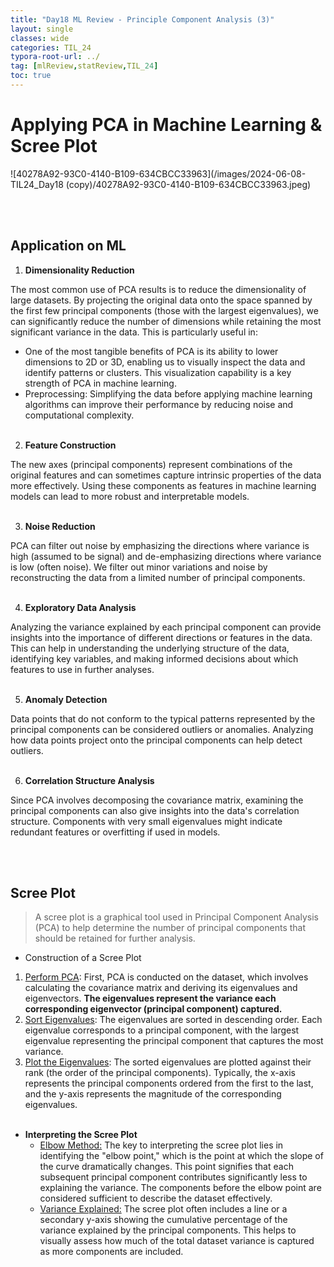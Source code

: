 ```yaml
---
title: "Day18 ML Review - Principle Component Analysis (3)"
layout: single
classes: wide
categories: TIL_24
typora-root-url: ../
tag: [mlReview,statReview,TIL_24]
toc: true 
---
```


# Applying PCA in Machine Learning & Scree Plot

![40278A92-93C0-4140-B109-634CBCC33963](/images/2024-06-08-TIL24_Day18 (copy)/40278A92-93C0-4140-B109-634CBCC33963.jpeg)



<br><br>

## Application on ML

1) **Dimensionality Reduction**

The most common use of PCA results is to reduce the dimensionality of large datasets. By projecting the original data onto the space spanned by the first few principal components (those with the largest eigenvalues), we can significantly reduce the number of dimensions while retaining the most significant variance in the data. This is particularly useful in:

- One of the most tangible benefits of PCA is its ability to lower dimensions to 2D or 3D, enabling us to visually inspect the data and identify patterns or clusters. This visualization capability is a key strength of PCA in machine learning.
- Preprocessing: Simplifying the data before applying machine learning algorithms can improve their performance by reducing noise and computational complexity.<br><br>

2) **Feature Construction**

The new axes (principal components) represent combinations of the original features and can sometimes capture intrinsic properties of the data more effectively. Using these components as features in machine learning models can lead to more robust and interpretable models.<br><br>

3) **Noise Reduction**

PCA can filter out noise by emphasizing the directions where variance is high (assumed to be signal) and de-emphasizing directions where variance is low (often noise). We filter out minor variations and noise by reconstructing the data from a limited number of principal components. <br><br>

4) **Exploratory Data Analysis**

Analyzing the variance explained by each principal component can provide insights into the importance of different directions or features in the data. This can help in understanding the underlying structure of the data, identifying key variables, and making informed decisions about which features to use in further analyses. <br><br>

5) **Anomaly Detection**

Data points that do not conform to the typical patterns represented by the principal components can be considered outliers or anomalies. Analyzing how data points project onto the principal components can help detect outliers. <br><br>

6) **Correlation Structure Analysis**

Since PCA involves decomposing the covariance matrix, examining the principal components can also give insights into the data's correlation structure. Components with very small eigenvalues might indicate redundant features or overfitting if used in models. 

<br><br>

## **Scree Plot**

>  A scree plot is a graphical tool used in Principal Component Analysis (PCA) to help determine the number of principal components that should be retained for further analysis. <br>

- Construction of a Scree Plot

1. <u>Perform PCA</u>: First, PCA is conducted on the dataset, which involves calculating the covariance matrix and deriving its eigenvalues and eigenvectors. **The eigenvalues represent the variance each corresponding eigenvector (principal component) captured.**
2. <u>Sort Eigenvalues</u>: The eigenvalues are sorted in descending order. Each eigenvalue corresponds to a principal component, with the largest eigenvalue representing the principal component that captures the most variance.
3. <u>Plot the Eigenvalues</u>: The sorted eigenvalues are plotted against their rank (the order of the principal components). Typically, the x-axis represents the principal components ordered from the first to the last, and the y-axis represents the magnitude of the corresponding eigenvalues.<br><br>

- **Interpreting the Scree Plot**
  - <u>Elbow Method:</u> The key to interpreting the scree plot lies in identifying the "elbow point," which is the point at which the slope of the curve dramatically changes. This point signifies that each subsequent principal component contributes significantly less to explaining the variance. The components before the elbow point are considered sufficient to describe the dataset effectively.
  - <u>Variance Explained:</u> The scree plot often includes a line or a secondary y-axis showing the cumulative percentage of the variance explained by the principal components. This helps to visually assess how much of the total dataset variance is captured as more components are included.

<br><br>

